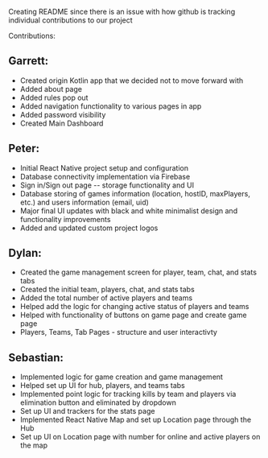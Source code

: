 Creating README since there is an issue with how github is tracking individual contributions to our project

Contributions:

**Garrett:**
 - 
 - Created origin Kotlin app that we decided not to move forward with
 - Added about page
 - Added rules pop out
 - Added navigation functionality to various pages in app
 - Added password visibility
 - Created Main Dashboard 

**Peter:**
-
- Initial React Native project setup and configuration
- Database connectivity implementation via Firebase
- Sign in/Sign out page -- storage functionality and UI
- Database storing of games information (location, hostID, maxPlayers, etc.) and users information (email, uid)
- Major final UI updates with black and white minimalist design and functionality improvements
- Added and updated custom project logos

Dylan:
 - 
 - Created the game management screen for player, team, chat, and stats tabs
 - Created the initial team, players, chat, and stats tabs
 - Added the total number of active players and teams
 - Helped add the logic for changing active status of players and teams
 - Helped with functionality of buttons on game page and create game page
 - Players, Teams, Tab Pages - structure and user interactivty

Sebastian:
 - 
 - Implemented logic for game creation and game management
 - Helped set up UI for hub, players, and teams tabs
 - Implemented point logic for tracking kills by team and players via elimination button and eliminated by dropdown
 - Set up UI and trackers for the stats page
 - Implemented React Native Map and set up Location page through the Hub
 - Set up UI on Location page with number for online and active players on the map
